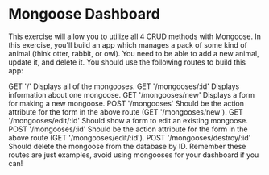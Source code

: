 # Mongoose Dashboard

This exercise will allow you to utilize all 4 CRUD methods with Mongoose. In this exercise, you'll build an app which manages a pack of some kind of animal (think otter, rabbit, or owl). You need to be able to add a new animal, update it, and delete it. You should use the following routes to build this app:

GET '/' Displays all of the mongooses.
GET '/mongooses/:id' Displays information about one mongoose.
GET '/mongooses/new' Displays a form for making a new mongoose.
POST '/mongooses' Should be the action attribute for the form in the above route (GET '/mongooses/new').
GET '/mongooses/edit/:id' Should show a form to edit an existing mongoose.
POST '/mongooses/:id' Should be the action attribute for the form in the above route (GET '/mongooses/edit/:id').
POST '/mongooses/destroy/:id' Should delete the mongoose from the database by ID.
Remember these routes are just examples, avoid using mongooses for your dashboard if you can!